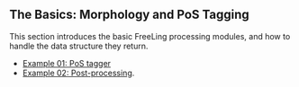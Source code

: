 ## The Basics: Morphology and PoS Tagging

This section introduces the basic FreeLing processing modules, and how to handle the data structure they return.

* [Example 01: PoS tagger](example01.md)
* [Example 02: Post-processing](example02.md).

